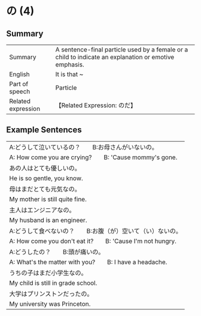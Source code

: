 # の (4)

## Summary

<table><tr>   <td>Summary</td>   <td>A sentence-final particle used by a female or a child to indicate an explanation or emotive emphasis.</td></tr><tr>   <td>English</td>   <td>It is that ~</td></tr><tr>   <td>Part of speech</td>   <td>Particle</td></tr><tr>   <td>Related expression</td>   <td>【Related Expression: のだ】</td></tr></table>

## Example Sentences

<table><tr><td>A:どうして泣いているの？  B:お母さんがいないの。</td></tr><tr><td>A: How come you are crying?&emsp;&emsp;B: 'Cause mommy's gone.</td></tr><tr><td>あの人はとても優しいの。</td></tr><tr><td>He is so gentle, you know.</td></tr><tr><td>母はまだとても元気なの。</td></tr><tr><td>My mother is still quite fine.</td></tr><tr><td>主人はエンジニアなの。</td></tr><tr><td>My husband is an engineer.</td></tr><tr><td>A:どうして食べないの？  B:お腹（が）空いて（い）ないの。</td></tr><tr><td>A: How come you don't eat it?&emsp;&emsp;B: 'Cause I'm not hungry.</td></tr><tr><td>A:どうしたの？  B:頭が痛いの。</td></tr><tr><td>A: What's the matter with you?&emsp;&emsp;B: I have a headache.</td></tr><tr><td>うちの子はまだ小学生なの。</td></tr><tr><td>My child is still in grade school.</td></tr><tr><td>大学はプリンストンだったの。</td></tr><tr><td>My university was Princeton.</td></tr></table>

